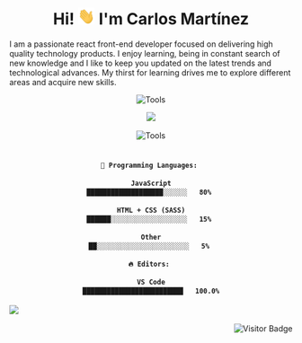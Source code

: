 <h1 align="center">Hi! <img width="30px" height="30px" src="https://github.com/SatYu26/SatYu26/raw/master/Assets/Hi.gif" /> I'm Carlos Martínez</h1>

<div class="paragraph-container">
  <p class="paragraph">I am a passionate react front-end developer focused on delivering high quality technology products. I enjoy learning, being in constant search of new knowledge and I like to keep you updated on the latest trends and technological advances. My thirst for learning drives me to explore different areas and acquire new skills.</p>
</div>

<p align="center">
<img src="https://img.shields.io/badge/Programming%20languages%20and%20tools%20I%20use:-be0032" alt="Tools" title="Tools" height="25" /><br>
</p>

<p align="center">
  <a href="https://skillicons.dev">
    <img src="https://skillicons.dev/icons?i=html,css,sass,bootstrap,figma,ps,javascript,react,python,cs,java,django,mysql,postman,git,github,vscode" />
  </a>
</p>

  
<!--
<a name="learning-now"></a>

[<img src="https://img.shields.io/badge/Tools%20I%20use:-orange" alt="Tools" title="Tools" height="25" />][tech_tools_anchor] <br>

[<img src="https://img.shields.io/badge/HTML5-E34F26?logo=html5&logoColor=white" alt="HTML5 logo" title="HTML5" height="25" />][tech_tools_anchor]
&nbsp;
[<img src="https://img.shields.io/badge/CSS3-1572B6?style=flat&logo=css3&logoColor=white" alt="CSS3 logo" title="CSS3" height="25" />][tech_tools_anchor]
&nbsp;
[<img src="https://img.shields.io/badge/JavaScript-323330?style=flat&logo=javascript&logoColor=F7DF1E" alt="JavaScript logo" title="JavaScript" height="25" />][tech_tools_anchor]
&nbsp;
[<img src="https://img.shields.io/badge/TypeScript-282C34?logo=typescript&logoColor=3178C6" alt="TypeScript logo" title="TypeScript" height="25" />][tech_tools_anchor]
&nbsp;
[<img src="https://img.shields.io/badge/React-282C34?logo=react&logoColor=61DAFB" alt="React logo" title="React_logo" height="25" />][tech_tools_anchor]
&nbsp;
[<img src="https://img.shields.io/badge/React Native-282C34?logo=react&logoColor=61DAFB" alt="React Native logo" title="React Native" height="25" />][tech_tools_anchor]
&nbsp;
[<img src="https://img.shields.io/badge/iOS-282C34?" alt="iOS logo" title="iOS" height="25" />][tech_tools_anchor]
&nbsp;
[<img src="https://img.shields.io/badge/Android-282C34?logo=android&logoColor=3DDC84" alt="Android logo" title="Android" height="25" />][tech_tools_anchor]
&nbsp;
[<img src="https://img.shields.io/badge/Python-3670A0?logo=python&logoColor=ffdd54" alt="Python logo" title="Python" height="25" />][tech_tools_anchor]
[<img src="https://img.shields.io/badge/Django-%23092E20.svg?logo=django&logoColor=white" alt="Django logo" title="Django" height="25" />][tech_tools_anchor]
&nbsp;
[<img src="https://img.shields.io/badge/MySQL-00758f?logo=mysql&logoColor=f29111" alt="mysql logo" title="mysql" height="25" />][tech_tools_anchor]
&nbsp;
[<img src="https://img.shields.io/badge/GIT-F05032?logo=git&logoColor=white" alt="git logo" title="git" height="25" />][tech_tools_anchor]
&nbsp;
[<img src="https://img.shields.io/badge/-GitHub-181717?logo=github" alt="github logo" title="git" height="25" />][tech_tools_anchor]
&nbsp;
[<img src="https://img.shields.io/badge/VS%20Code-007ACC?logo=visual-studio-code&logoColor=282C34" alt="Visual Studio Code logo" title="Visual Studio Code" height="25" />][tech_tools_anchor]

<a name="learning-next"></a>

[tech_tools_anchor]: #bonjour--
[learning_now_anchor]: #learning-now
[learning_next_anchor]: #learning-next


-->

<p align="center">
<img src="https://img.shields.io/badge/I%20spent%20my%20time%20on:-be0032" alt="Tools" title="Tools" height="25" /><br>
</p>

<h4 align="center">

```text

💬 Programming Languages: 

JavaScript
███████████████████░░░░░░   80% 

HTML + CSS (SASS)
██████░░░░░░░░░░░░░░░░░░░   15% 

Other
██░░░░░░░░░░░░░░░░░░░░░░░   5% 

🔥 Editors: 

VS Code
█████████████████████████   100.0%

```
</h4>

<img src="https://imgur.com/rilHVxA.png"/> 

<p align="right">
  <img src="https://visitor-badge.laobi.icu/badge?page_id=Carlos-Martz" alt="Visitor Badge">
</p>

